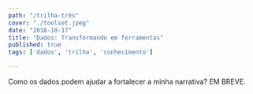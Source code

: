 ```yaml
---
path: "/trilha-três"
cover: "./toolset.jpeg"
date: "2018-10-17"
title: "Dados: Transformando em ferramentas"
published: true
tags: ['dados', 'trilha', 'conhecimento']

---
```

Como os dados podem ajudar a fortalecer a minha narrativa? EM BREVE. 
